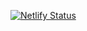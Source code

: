 [![Netlify Status](https://api.netlify.com/api/v1/badges/7361b313-beb3-43f8-ac27-37616eff2381/deploy-status)](https://app.netlify.com/sites/academia111/deploys)